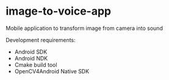 # image-to-voice-app
Mobile application to transform image from camera into sound

Development requirements:

- Android SDK
- Android NDK
- Cmake build tool
- OpenCV4Android Native SDK